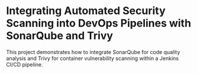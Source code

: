 # Integrating Automated Security Scanning into DevOps Pipelines with SonarQube and Trivy

This project demonstrates how to integrate SonarQube for code quality analysis and Trivy for container vulnerability scanning within a Jenkins CI/CD pipeline.
